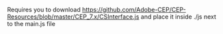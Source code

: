 Requires you to download https://github.com/Adobe-CEP/CEP-Resources/blob/master/CEP_7.x/CSInterface.js and place it inside ./js next to the main.js file